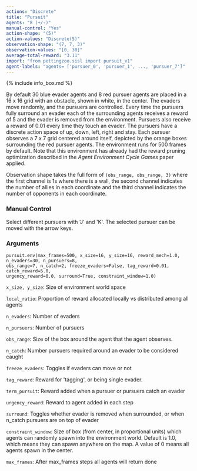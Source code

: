 ```yaml
---
actions: "Discrete"
title: "Pursuit"
agents: "8 (+/-)"
manual-control: "Yes"
action-shape: "(5)"
action-values: "Discrete(5)"
observation-shape: "(7, 7, 3)"
observation-values: "[0, 30]"
average-total-reward: "3.11"
import: "from pettingzoo.sisl import pursuit_v1"
agent-labels: "agents= ['pursuer_0', 'pursuer_1', ..., 'pursuer_7']"
---
```


{% include info_box.md %}



By default 30 blue evader agents and 8 red pursuer agents are placed in a 16 x 16 grid with an obstacle, shown in white, in the center. The evaders move randomly, and the pursuers are controlled. Every time the pursuers fully surround an evader each of the surrounding agents receives a reward of 5 and the evader is removed from the environment. Pursuers also receive a reward of 0.01 every time they touch an evader. The pursuers have a discrete action space of up, down, left, right and stay. Each pursuer observes a 7 x 7 grid centered around itself, depicted by the orange boxes surrounding the red pursuer agents. The environment runs for 500 frames by default.  Note that this environment has already had the reward pruning optimization described in the *Agent Environment Cycle Games* paper applied.

Observation shape takes the full form of `(obs_range, obs_range, 3)` where the first channel is 1s where there is a wall, the second channel indicates the number of allies in each coordinate and the third channel indicates the number of opponents in each coordinate.

### Manual Control

Select different pursuers with 'J' and 'K'. The selected pursuer can be moved with the arrow keys.


### Arguments

```
pursuit.env(max_frames=500, x_size=16, y_size=16, reward_mech=1.0, n_evaders=30, n_pursuers=8,
obs_range=7, n_catch=2, freeze_evaders=False, tag_reward=0.01, catch_reward=5.0,
urgency_reward=0.0, surround=True, constraint_window=1.0)

```

`x_size, y_size`: Size of environment world space

`local_ratio`: Proportion of reward allocated locally vs distributed among all agents

`n_evaders`:  Number of evaders

`n_pursuers`:  Number of pursuers

`obs_range`:  Size of the box around the agent that the agent observes.

`n_catch`:  Number pursuers required around an evader to be considered caught

`freeze_evaders`:  Toggles if evaders can move or not

`tag_reward`:  Reward for 'tagging', or being single evader.

`term_pursuit`:  Reward added when a pursuer or pursuers catch an evader

`urgency_reward`:  Reward to agent added in each step

`surround`:  Toggles whether evader is removed when surrounded, or when n_catch pursuers are on top of evader

`constraint_window`: Size of box (from center, in proportional units) which agents can randomly spawn into the environment world. Default is 1.0, which means they can spawn anywhere on the map. A value of 0 means all agents spawn in the center.

`max_frames`:  After max_frames steps all agents will return done
